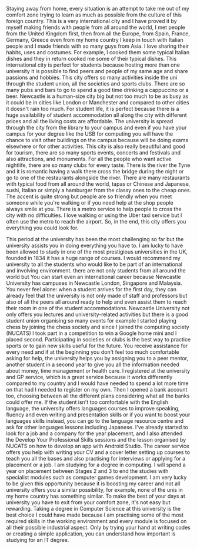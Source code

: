 
Staying away from home, every situation is an attempt to take me out of my comfort zone trying to learn as much as possible from the culture of this foreign country.
This is a very international city and I have proved it by myself making friends with people from all around the world, I met people from the United Kingdom first, then from all the Europe, from Spain, France, Germany, Greece even from my home country I keep in touch with Italian people and I made friends with so many guys from Asia.
I love sharing their habits, uses and costumes.
For example, I cooked them some typical Italian dishes and they in return cooked me some of their typical dishes.
This international city is perfect for students because hosting more than one university it is possible to find peers and people of my same age and share passions and hobbies. 
This city offers so many activities inside the uni through the student union, all the societies and sports clubs. There are so many pubs and bars to go to spend a good time drinking a cappuccino or a beer. 
Newcastle is a human-size city big but not too much to be as busy as it could be in cities like London or Manchester and compared to other cities it doesn't rain too much.
For student life, it is perfect because there is a huge availability of student accommodation all along the city with different prices and all the living costs are affordable.
The university is spread through the city from the library to your campus and even if you have your campus for your degree like the USB for computing you will have the chance to visit other buildings on the campus because will be doing exams elsewhere or for other activities. 
This city is also really beautiful and good for tourism, there are so many sports events, concerts and festivals and also attractions, and monuments.
For all the people who want active nightlife, there are so many clubs for every taste.
There is the river the Tyne and it is romantic having a walk there cross the bridge during the night or go to one of the restaurants alongside the river.
There are many restaurants with typical food from all around the world, tapas or Chinese and Japanese, sushi, Italian or simply a hamburger from the classy ones to the cheap ones.
The accent is quite strong but people are so friendly when you meet someone while you're walking or if you need help at the shop people always smile at you.
There is a metro service to help people to cross the city with no difficulties. I love walking or using the Uber taxi service but I often use the metro to reach the airport.
So, in the end, this city offers you everything you could look for.





This period at the university has been the most challenging so far but the university assists you in doing everything you have to.
I am lucky to have been allowed to study in one of the most prestigious universities in the UK, founded in 1834 it has a huge range of courses.
I would recommend my university to all the students who would like to be part of an international and involving environment. 
there are not only students from all around the world but You can start even an international career because Newcastle University has campuses in Newcastle London, Singapore and Malaysia.
You never feel alone: when a student arrives for the first day, they can already feel that the university is not only made of staff and professors but also of all the peers all around ready to help and even assist them to reach their room in one of the student accommodations.
Newcastle University not only offers you lectures and university-related activities but there is a good student union organising so many events for example I started playing chess by joining the chess society and since I joined the computing society (NUCATS) I took part in a competition to win a Google home mini and I placed second.
Participating in societies or clubs is the best way to practice sports or to gain new skills useful for the future.
You receive assistance for every need and if at the beginning you don't feel too much comfortable asking for help, the university helps you by assigning you to a peer mentor, another student in a second year to give you all the information needed about money, time management or health care.
I registered at the university and GP service, which is a great service because it works differently compared to my country and I would have needed to spend a lot more time on that had I needed to register on my own. Then I opened a bank account too, choosing between all the different plans considering what all the banks could offer me.
If the student isn't too comfortable with the English language, the university offers languages courses to improve speaking, fluency and even writing and presentation skills or if you want to boost your languages skills instead, you can go to the language resource centre and ask for other languages lessons including Japanese.
I've already started to look for a job and a company for the year placement, and I also attended the Develop Your Professional Skills sessions and the lesson organised by NUCATS on how to develop an app with Android Studio.
The career service offers you help with writing your CV and a cover letter setting up courses to teach you all the bases and also practising for interviews or applying for a placement or a job.
I am studying for a degree in computing. I will spend a year on placement between Stages 2 and 3 to end the studies with specialist modules such as computer games development. 
I am very lucky to be given this opportunity because it is boosting my career and not all university offers you a similar possibility, for example, none of the unis in my home country has something similar.
To make the best of your days at university you have to exit from your comfort zone, it's not easy but rewarding.
Taking a degree in Computer Science at this university is the best choice I could have made because I am practising some of the most required skills in the working environment and every module is focused on all their possible industrial aspect.
Only by trying your hand at writing codes or creating a simple application, you can understand how important is studying for an IT degree.
